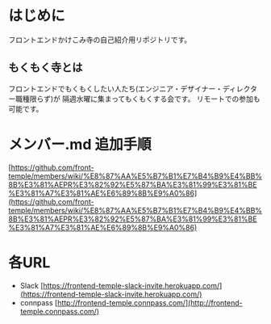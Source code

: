 # はじめに
フロントエンドかけこみ寺の自己紹介用リポジトリです。

## もくもく寺とは
フロントエンドでもくもくしたい人たち(エンジニア・デザイナー・ディレクター職種限らず)が
隔週水曜に集まってもくもくする会です。
リモートでの参加も可能です。

# メンバー.md 追加手順
[https://github.com/front-temple/members/wiki/%E8%87%AA%E5%B7%B1%E7%B4%B9%E4%BB%8B%E3%81%AEPR%E3%82%92%E5%87%BA%E3%81%99%E3%81%BE%E3%81%A7%E3%81%AE%E6%89%8B%E9%A0%86](https://github.com/front-temple/members/wiki/%E8%87%AA%E5%B7%B1%E7%B4%B9%E4%BB%8B%E3%81%AEPR%E3%82%92%E5%87%BA%E3%81%99%E3%81%BE%E3%81%A7%E3%81%AE%E6%89%8B%E9%A0%86)

# 各URL
- Slack [https://frontend-temple-slack-invite.herokuapp.com/](https://frontend-temple-slack-invite.herokuapp.com/)
- connpass [http://frontend-temple.connpass.com/](http://frontend-temple.connpass.com/)
